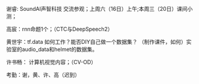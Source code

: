 谢睿: SoundAI声智科技 交流参观；上周六（16日）上午;本周三（20日）课间小测；

高宸：rnn命题1个；（CTC与DeepSpeech2）

黄世宇：tf.data 如何工作？能否DIY自己做一个数据集？ （制作课件，如何）实验室的audio_data和helmet的数据集。

许书畅： 计算机视觉内容；（CV-OD）

考勤：谢，黄、许、高（迟到）
